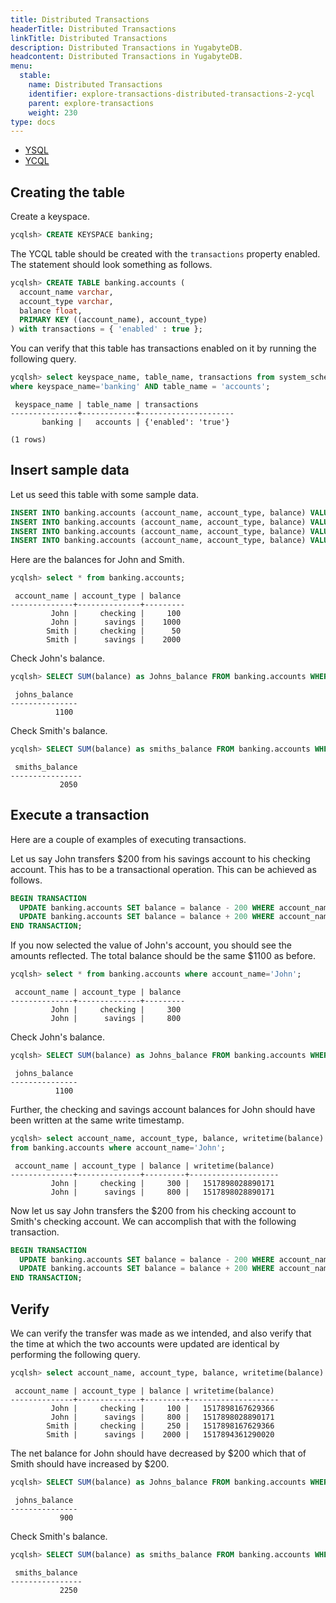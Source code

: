 ```yaml
---
title: Distributed Transactions
headerTitle: Distributed Transactions
linkTitle: Distributed Transactions
description: Distributed Transactions in YugabyteDB.
headcontent: Distributed Transactions in YugabyteDB.
menu:
  stable:
    name: Distributed Transactions
    identifier: explore-transactions-distributed-transactions-2-ycql
    parent: explore-transactions
    weight: 230
type: docs
---
```


<ul class="nav nav-tabs-alt nav-tabs-yb">

  <li >
    <a href="../distributed-transactions-ysql/" class="nav-link">
      <i class="icon-postgres" aria-hidden="true"></i>
      YSQL
    </a>
  </li>

  <li >
    <a href="../distributed-transactions-ycql/" class="nav-link active">
      <i class="icon-cassandra" aria-hidden="true"></i>
      YCQL
    </a>
  </li>

</ul>

## Creating the table

Create a keyspace.

```sql
ycqlsh> CREATE KEYSPACE banking;
```

The YCQL table should be created with the `transactions` property enabled. The statement should look something as follows.

```sql
ycqlsh> CREATE TABLE banking.accounts (
  account_name varchar,
  account_type varchar,
  balance float,
  PRIMARY KEY ((account_name), account_type)
) with transactions = { 'enabled' : true };
```

You can verify that this table has transactions enabled on it by running the following query.

```sql
ycqlsh> select keyspace_name, table_name, transactions from system_schema.tables
where keyspace_name='banking' AND table_name = 'accounts';
```

```
 keyspace_name | table_name | transactions
---------------+------------+---------------------
       banking |   accounts | {'enabled': 'true'}

(1 rows)
```

## Insert sample data

Let us seed this table with some sample data.

```sql
INSERT INTO banking.accounts (account_name, account_type, balance) VALUES ('John', 'savings', 1000);
INSERT INTO banking.accounts (account_name, account_type, balance) VALUES ('John', 'checking', 100);
INSERT INTO banking.accounts (account_name, account_type, balance) VALUES ('Smith', 'savings', 2000);
INSERT INTO banking.accounts (account_name, account_type, balance) VALUES ('Smith', 'checking', 50);
```

Here are the balances for John and Smith.

```sql
ycqlsh> select * from banking.accounts;
```

```
 account_name | account_type | balance
--------------+--------------+---------
         John |     checking |     100
         John |      savings |    1000
        Smith |     checking |      50
        Smith |      savings |    2000
```

Check John's balance.

```sql
ycqlsh> SELECT SUM(balance) as Johns_balance FROM banking.accounts WHERE account_name='John';
```

```
 johns_balance
---------------
          1100
```

Check Smith's balance.

```sql
ycqlsh> SELECT SUM(balance) as smiths_balance FROM banking.accounts WHERE account_name='Smith';
```

```
 smiths_balance
----------------
           2050

```

## Execute a transaction

Here are a couple of examples of executing transactions.

Let us say John transfers $200 from his savings account to his checking account. This has to be a transactional operation. This can be achieved as follows.

```sql
BEGIN TRANSACTION
  UPDATE banking.accounts SET balance = balance - 200 WHERE account_name='John' AND account_type='savings';
  UPDATE banking.accounts SET balance = balance + 200 WHERE account_name='John' AND account_type='checking';
END TRANSACTION;
```

If you now selected the value of John's account, you should see the amounts reflected. The total balance should be the same $1100 as before.

```sql
ycqlsh> select * from banking.accounts where account_name='John';
```

```
 account_name | account_type | balance
--------------+--------------+---------
         John |     checking |     300
         John |      savings |     800
```

Check John's balance.

```sql
ycqlsh> SELECT SUM(balance) as Johns_balance FROM banking.accounts WHERE account_name='John';
```

```
 johns_balance
---------------
          1100
```

Further, the checking and savings account balances for John should have been written at the same write timestamp.

```sql
ycqlsh> select account_name, account_type, balance, writetime(balance)
from banking.accounts where account_name='John';
```

```
 account_name | account_type | balance | writetime(balance)
--------------+--------------+---------+--------------------
         John |     checking |     300 |   1517898028890171
         John |      savings |     800 |   1517898028890171
```

Now let us say John transfers the $200 from his checking account to Smith's checking account. We can accomplish that with the following transaction.

```sql
BEGIN TRANSACTION
  UPDATE banking.accounts SET balance = balance - 200 WHERE account_name='John' AND account_type='checking';
  UPDATE banking.accounts SET balance = balance + 200 WHERE account_name='Smith' AND account_type='checking';
END TRANSACTION;
```

## Verify

We can verify the transfer was made as we intended, and also verify that the time at which the two accounts were updated are identical by performing the following query.

```sql
ycqlsh> select account_name, account_type, balance, writetime(balance) from banking.accounts;
```

```
 account_name | account_type | balance | writetime(balance)
--------------+--------------+---------+--------------------
         John |     checking |     100 |   1517898167629366
         John |      savings |     800 |   1517898028890171
        Smith |     checking |     250 |   1517898167629366
        Smith |      savings |    2000 |   1517894361290020
```

The net balance for John should have decreased by $200 which that of Smith should have increased by $200.

```sql
ycqlsh> SELECT SUM(balance) as Johns_balance FROM banking.accounts WHERE account_name='John';
```

```
 johns_balance
---------------
           900
```

Check Smith's balance.

```sql
ycqlsh> SELECT SUM(balance) as smiths_balance FROM banking.accounts WHERE account_name='Smith';
```

```
 smiths_balance
----------------
           2250
```
